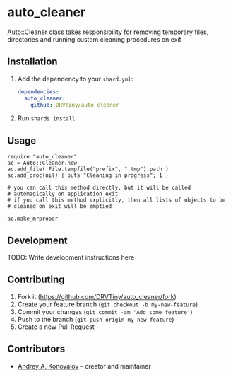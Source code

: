 # auto_cleaner

Auto::Cleaner class takes responsibility for removing temporary files, directories and running custom cleaning procedures on exit

## Installation

1. Add the dependency to your `shard.yml`:

   ```yaml
   dependencies:
     auto_cleaner:
       github: DRVTiny/auto_cleaner
   ```

2. Run `shards install`

## Usage

```crystal
require "auto_cleaner"
ac = Auto::Cleaner.new
ac.add_file( File.tempfile("prefix", ".tmp").path )
ac.add_proc(nil) { puts "Cleaning in progress"; 1 }

# you can call this method directly, but it will be called
# automagically on application exit
# if you call this method explicitly, then all lists of objects to be
# cleaned on exit will be emptied

ac.make_mrproper
```

## Development

TODO: Write development instructions here

## Contributing

1. Fork it (<https://github.com/DRVTiny/auto_cleaner/fork>)
2. Create your feature branch (`git checkout -b my-new-feature`)
3. Commit your changes (`git commit -am 'Add some feature'`)
4. Push to the branch (`git push origin my-new-feature`)
5. Create a new Pull Request

## Contributors

- [Andrey A. Konovalov](https://github.com/DRVTiny) - creator and maintainer
